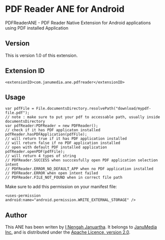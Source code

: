PDF Reader ANE for Android
======================================

PDFReaderANE - PDF Reader Native Extension for Android applications using PDF installed Application

Version
---------

This is version 1.0 of this extension.

Extension ID
---------
```
<extensionID>com.janumedia.ane.pdfreader</extensionID>
```

Usage
---------

```
var pdfFile = File.documentsDirectory.resolvePath("download/mypdf-file.pdf");
// note : make sure to put your pdf to accessable path, usually inside documentsDirectory
var pdfReader:PDFReader = new PDFReader();
// check if it has PDF applicaton installed
pdfReader.hasPDFApplication(pdfFile);
// will return true if it has PDF application installed
// will return false if no PDF application installed
// open with default PDF installed application
pdfReader.openPDF(pdfFile);
// will return 4 types of string 
// PDFReader.SUCCESS when succcesfully open PDF application selection intent
// PDFReader.ERROR_NO_DEFAULT_APP when no PDF application installed
// PDFReader.ERROR when open intent failed
// PDFReader.FILE_NOT_FOUND when in correct file path
```

Make sure to add this permission on your manifest file:

```
<uses-permission android:name="android.permission.WRITE_EXTERNAL_STORAGE" />
```

Author
---------

This ANE has been writen by [I Nengah Januartha](https://github.com/janumedia). It belongs to [JanuMedia Inc.](http://www.janumedia.com) and is distributed under the [Apache Licence, version 2.0](http://www.apache.org/licenses/LICENSE-2.0).